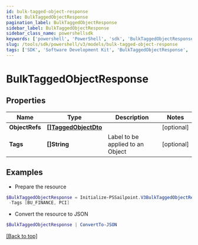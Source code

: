 ```yaml
---
id: bulk-tagged-object-response
title: BulkTaggedObjectResponse
pagination_label: BulkTaggedObjectResponse
sidebar_label: BulkTaggedObjectResponse
sidebar_class_name: powershellsdk
keywords: ['powershell', 'PowerShell', 'sdk', 'BulkTaggedObjectResponse', 'BulkTaggedObjectResponse'] 
slug: /tools/sdk/powershell/v3/models/bulk-tagged-object-response
tags: ['SDK', 'Software Development Kit', 'BulkTaggedObjectResponse', 'BulkTaggedObjectResponse']
---
```



# BulkTaggedObjectResponse

## Properties

Name | Type | Description | Notes
------------ | ------------- | ------------- | -------------
**ObjectRefs** | [**[]TaggedObjectDto**](tagged-object-dto) |  | [optional] 
**Tags** | **[]String** | Label to be applied to an Object | [optional] 

## Examples

- Prepare the resource
```powershell
$BulkTaggedObjectResponse = Initialize-PSSailpoint.V3BulkTaggedObjectResponse  -ObjectRefs null `
 -Tags [BU_FINANCE, PCI]
```

- Convert the resource to JSON
```powershell
$BulkTaggedObjectResponse | ConvertTo-JSON
```


[[Back to top]](#) 


